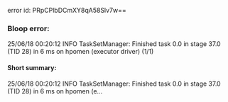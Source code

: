 error id: PRpCPlbDCmXY8qA58Slv7w==
### Bloop error:

25/06/18 00:20:12 INFO TaskSetManager: Finished task 0.0 in stage 37.0 (TID 28) in 6 ms on hpomen (executor driver) (1/1)
#### Short summary: 

25/06/18 00:20:12 INFO TaskSetManager: Finished task 0.0 in stage 37.0 (TID 28) in 6 ms on hpomen (e...